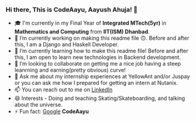 ### Hi there, This is CodeAayu, Aayush Ahuja! 👋


- 🎓 I'm currently in my Final Year of **Integrated MTech(5yr)** in **Mathematics and Computing** from **IIT(ISM) Dhanbad**.
- 🔭 I’m currently working on making this readme file 🙃. Before and after this, I am a Django and Haskell Developer. 
- 🌱 I’m currently learning how to make this readme file! Before and after this, I am open to learn new technologies
     in Backend development.
- 👯 I’m looking to collaborate on getting me a nice job having a steep leanrning and earning(pretty obvious) curve!
- 💬 Ask me about my internship experiences at YellowAnt and/or Juspay or you can ask me how I prepared for getting an intern at Nutanix.
- 📫 You can reach out to me on [LinkedIn](https://www.linkedin.com/in/CodeAayu)
- 😄 Interests - Doing and teaching Skating/Skateboarding, and talking about the universe.
- ⚡ Fun fact: [Google](https://www.google.com/search?q=CodeAayu) **CodeAayu** 
